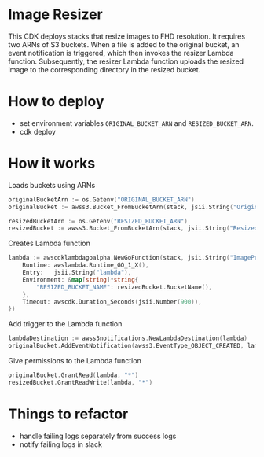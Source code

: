 # Image Resizer

This CDK deploys stacks that resize images to FHD resolution. It requires two ARNs of S3 buckets. When a file is added to the original bucket, an event notification is triggered, which then invokes the resizer Lambda function. Subsequently, the resizer Lambda function uploads the resized image to the corresponding directory in the resized bucket.



# How to deploy

- set environment variables `ORIGINAL_BUCKET_ARN` and `RESIZED_BUCKET_ARN`.
- cdk deploy

# How it works

Loads buckets using ARNs
```Go
originalBucketArn := os.Getenv("ORIGINAL_BUCKET_ARN")
originalBucket := awss3.Bucket_FromBucketArn(stack, jsii.String("OriginalBucket"), jsii.String(originalBucketArn))

resizedBucketArn := os.Getenv("RESIZED_BUCKET_ARN")
resizedBucket := awss3.Bucket_FromBucketArn(stack, jsii.String("ResizedBucket"), jsii.String(resizedBucketArn))
```

Creates Lambda function
```Go
lambda := awscdklambdagoalpha.NewGoFunction(stack, jsii.String("ImageProcessor"), &awscdklambdagoalpha.GoFunctionProps{
    Runtime: awslambda.Runtime_GO_1_X(),
    Entry:   jsii.String("lambda"),
    Environment: &map[string]*string{
        "RESIZED_BUCKET_NAME": resizedBucket.BucketName(),
    },
    Timeout: awscdk.Duration_Seconds(jsii.Number(900)),
})
```

Add trigger to the Lambda function
```Go
lambdaDestination := awss3notifications.NewLambdaDestination(lambda)
originalBucket.AddEventNotification(awss3.EventType_OBJECT_CREATED, lambdaDestination)
```

Give permissions to the Lambda function
```Go
originalBucket.GrantRead(lambda, "*")
resizedBucket.GrantReadWrite(lambda, "*")
```

# Things to refactor

- handle failing logs separately from success logs
- notify failing logs in slack